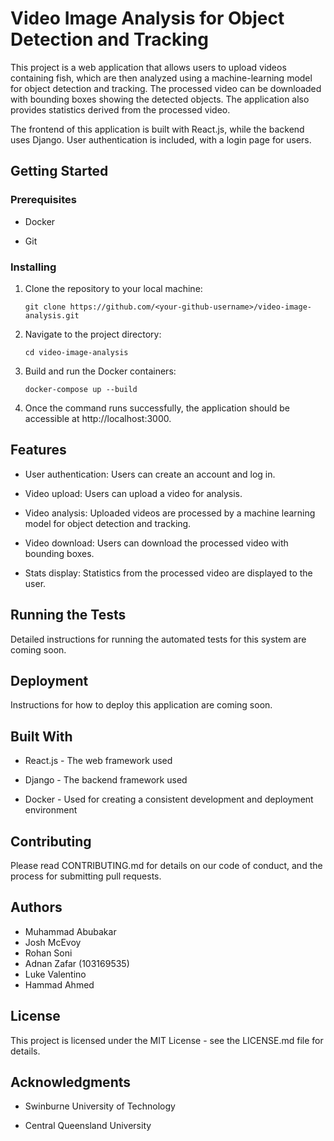 # Video Image Analysis for Object Detection and Tracking

This project is a web application that allows users to upload videos containing fish, which are then analyzed using a machine-learning model for object detection and tracking. The processed video can be downloaded with bounding boxes showing the detected objects. The application also provides statistics derived from the processed video.

The frontend of this application is built with React.js, while the backend uses Django. User authentication is included, with a login page for users.

## Getting Started

### Prerequisites

- Docker

- Git

### Installing

1. Clone the repository to your local machine:

   `git clone https://github.com/<your-github-username>/video-image-analysis.git`

2. Navigate to the project directory:

   `cd video-image-analysis`

3. Build and run the Docker containers:

   `docker-compose up --build`

4. Once the command runs successfully, the application should be accessible at http://localhost:3000.

## Features

- User authentication: Users can create an account and log in.

- Video upload: Users can upload a video for analysis.

- Video analysis: Uploaded videos are processed by a machine learning model for object detection and tracking.

- Video download: Users can download the processed video with bounding boxes.

- Stats display: Statistics from the processed video are displayed to the user.

## Running the Tests

Detailed instructions for running the automated tests for this system are coming soon.

## Deployment

Instructions for how to deploy this application are coming soon.

## Built With

- React.js - The web framework used

- Django - The backend framework used

- Docker - Used for creating a consistent development and deployment environment

## Contributing

Please read CONTRIBUTING.md for details on our code of conduct, and the process for submitting pull requests.

## Authors

- Muhammad Abubakar
- Josh McEvoy
- Rohan Soni
- Adnan Zafar (103169535)
- Luke Valentino
- Hammad Ahmed

## License

This project is licensed under the MIT License - see the LICENSE.md file for details.

## Acknowledgments

- Swinburne University of Technology

- Central Queensland University
